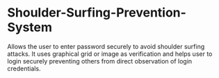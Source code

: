 # Shoulder-Surfing-Prevention-System
Allows the user to enter password securely to avoid shoulder surfing attacks. It uses graphical grid or image as verification and helps user to login securely preventing others from direct observation of login credentials.
